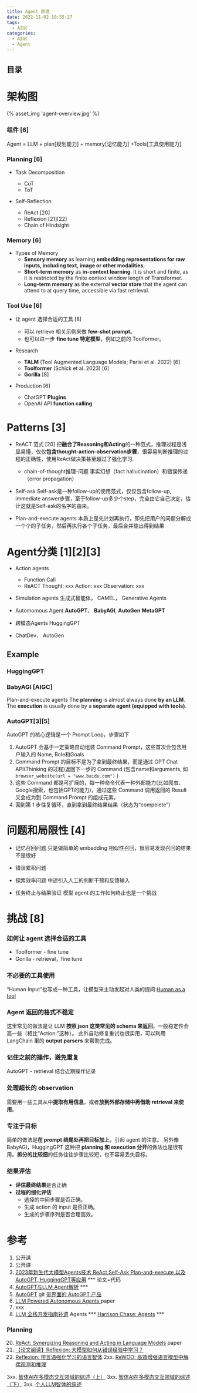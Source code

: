 ```yaml
---
title: Agent 原理
date: 2022-11-02 10:55:27
tags:
  - AIGC
categories: 
  - AIGC
  - Agent  
---
```


<p></p>
<!-- more -->


## 目录
<!-- toc -->


# 架构图  
{% asset_img 'agent-overview.jpg' %}

### 组件  [6]
Agent = LLM + plan[规划能力] + memory[记忆能力] +Tools[工具使用能力] 

###  Planning [6]
+ Task Decomposition
  - CoT 
  - ToT

+ Self-Reflection
  + ReAct [20]
  + Reflexion [21][22]
  + Chain of Hindsight 

### Memory [6]
+ Types of Memory
  - **Sensory memory** as learning **embedding representations for raw inputs, including text, image or other modalities**;
  - **Short-term memory** as **in-context learning**. It is short and finite, as it is restricted by the finite context window length of Transformer.
  - **Long-term memory** as the external **vector store** that the agent can attend to at query time, accessible via fast retrieval.

### Tool Use [6]
+ 让 agent 选择合适的工具 [8]
   - 可以 retrieve 相关示例来做 **few-shot prompt**。
   - 也可以进一步 **fine tune 特定模型**，例如之前的 Toolformer。

+ Research
  + **TALM** (Tool Augmented Language Models; Parisi et al. 2022) [6]
  + **Toolformer** (Schick et al. 2023)   [6]
  + **Gorilla** [8]

+ Production  [6]
  - ChatGPT **Plugins** 
  - OpenAI API **function calling**

# Patterns  [3]
+ ReACT 范式 [20]
  把**融合了Reasoning和Acting**的一种范式，推理过程是浅显易懂，仅仅**包含thought-action-observation步骤**，很容易判断推理的过程的正确性，使用ReAct做决策甚至超过了强化学习.  
  - chain-of-thought推理-问题
   事实幻想（fact hallucination）和错误传递（error propagation）
  
+ Self-ask
  Self-ask是一种follow-up的使用范式，仅仅包含follow-up, immediate answer步骤，至于follow-up多少个step，完全由它自己决定，估计这就是Self-ask的名字的由来。

+ Plan-and-execute agents
  本质上是先计划再执行，即先把用户的问题分解成一个个的子任务，然后再执行各个子任务，最后合并输出得到结果 
  
# Agent分类 [1][2][3]
+ Action agents  
    - Function Call
    - ReACT
      Thought: xxx
      Action: xxx
      Observation: xxx
    
+ Simulation agents 
    生成式智能体， CAMEL，  Generative Agents
    
+ Automomous Agent
    **AutoGPT**， **BabyAGI**,  **AutoGen**
    **MetaGPT**
    
+ 跨模态Agents
    HuggingGPT

+  ChatDev， AutoGen

## Example
### HuggingGPT 

### BabyAGI  [AIGC]
Plan-and-execute agents 
The **planning** is almost always done **by an LLM**.
The **execution** is usually done by a **separate agent (equipped with tools)**.

### AutoGPT[3][5]
AutoGPT 的核心逻辑是一个 Prompt Loop，步骤如下

1. AutoGPT 会基于一定策略自动组装 Command Prompt，这些首次会包含用户输入的 Name, Role和Goals 
2. Command Prompt 的目标不是为了拿到最终结果，而是通过 GPT Chat API(Thinking 的过程)返回下一步的 Command (包含name和arguments, 如`browser_website(url = "www.baidu.com")` )
3. 这些 Command 都是可扩展的，每一种命令代表一种外部能力(比如爬虫、Google搜索，也包括GPT的能力)，通过这些 Command 调用返回的 Result 又会成为到 Command Prompt 的组成元素，
4. 回到第 1 步往复循环，直到拿到最终结果结果（状态为“compelete”）

# 问题和局限性 [4]
+ 记忆召回问题
  只是做简单的 embedding 相似性召回，很容易发现召回的结果不是很好
  
+ 错误累积问题

+ 探索效率问题
  中途引入人工的判断干预和反馈输入

+ 任务终止与结果验证
  模型 agent 的工作如何终止也是一个挑战
  
# 挑战 [8]
### 如何让 agent 选择合适的工具
+ Toolformer - fine tune
+ Gorilla - retrieval，fine tune

### 不必要的工具使用
“Human Input”也写成一种工具，让模型来主动发起对人类的提问
[Human as a tool](https://python.langchain.com/docs/integrations/tools/human_tools)

### Agent 返回的格式不稳定
这里常见的做法是让 LLM **按照 json 这类常见的 schema 来返回**，一般稳定性会高一些（相比“Action:”这种）。
此外自动修复重试也很实用，可以利用 LangChain 里的 **output parsers** 来帮助完成。

### 记住之前的操作，避免重复
AutoGPT - retrieval 结合近期操作记录

### 处理超长的 observation
需要用一些工具从中**提取有用信息**，或者**放到外部存储中再借助 retrieval 来使用**。

### 专注于目标
简单的做法是**在 prompt 结尾处再把目标加上**，引起 agent 的注意。
另外像 BabyAGI，HuggingGPT 这种把 **planning 和 execution 分开**的做法也是很有用。**拆分的比较细**的任务往往步骤比较短，也不容易丢失目标。

### 结果评估
+ **评估最终结果**是否正确
+ **过程的细化评估**
  - 选择的中间步骤是否正确。
  - 生成 action 的 input 是否正确。
  - 生成的步骤序列是否合理高效。

# 参考
1. 公开课
2. 公开课
3. [2023年新生代大模型Agents技术,ReAct,Self-Ask,Plan-and-execute,以及AutoGPT, HuggingGPT等应用](https://zhuanlan.zhihu.com/p/642357544) ***  论文+代码
4. [AutoGPT与LLM Agent解析](https://zhuanlan.zhihu.com/p/622947810) *** 
5. [AutoGPT](https://github.com/Significant-Gravitas/AutoGPT) git
   [带界面的 AutoGPT 产品](https://link.zhihu.com/?target=https%3A//godmode.space/)
6. [LLM Powered Autonomous Agents ](https://lilianweng.github.io/posts/2023-06-23-agent/) paper 
7. xxx
8. [LLM 全栈开发指南补遗](https://zhuanlan.zhihu.com/p/633033220)  Agents  ***
   [Harrison Chase: Agents](https://fullstackdeeplearning.com/llm-bootcamp/spring-2023/chase-agents/)  ***
   
### Planning
20. [ReAct: Synergizing Reasoning and Acting in Language Models](https://react-lm.github.io/) paper
21. [【论文阅读】Reflexion: 大模型如何从错误经验中学习？](https://zhuanlan.zhihu.com/p/639254455)
22. [Reflexion: 带言语强化学习的语言智体](https://zhuanlan.zhihu.com/p/671508578)
2xx. [ReWOO: 高效增强语言模型中解偶观测和推理](https://zhuanlan.zhihu.com/p/671491031)

3xx. [智体AI在多模态交互领域的综述（上）](https://zhuanlan.zhihu.com/p/678203245)
3xx. [智体AI在多模态交互领域的综述（下）](https://zhuanlan.zhihu.com/p/678222381)
3xx. [个人LLM智体的综述](https://zhuanlan.zhihu.com/p/678238642)